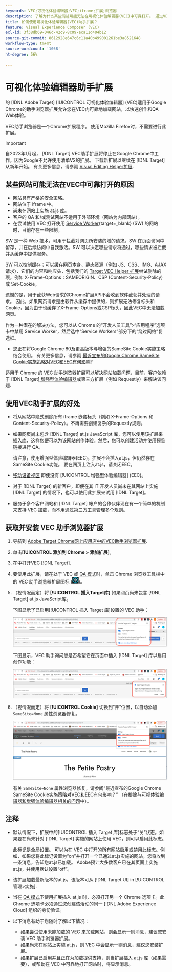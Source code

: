 ```yaml
---
keywords: VEC;可视化体验编辑器;VEC;iframe;扩展;浏览器
description: 了解为什么某些网站可能无法在可视化体验编辑器(VEC)中可靠打开。 通过VEC助手浏览器扩展，您可以在VEC内可靠地加载网站。
title: 如何使用可视化体验编辑器(VEC)助手扩展？
feature: Visual Experience Composer (VEC)
exl-id: 3f38db69-046d-42c9-8c09-eca11d404b12
source-git-commit: 8612928e647c6c11a40b499001261be3a8521648
workflow-type: tm+mt
source-wordcount: '1058'
ht-degree: 56%

---
```


# 可视化体验编辑器助手扩展

的 [!DNL Adobe Target] [!UICONTROL 可视化体验编辑器] (VEC)适用于Google Chrome的助手浏览器扩展允许您在VEC内可靠地加载网站，以快速创作和QA Web体验。

VEC助手浏览器是一个Chrome扩展程序。 使用Mozilla Firefox时，不需要进行此扩展。

>[!IMPORTANT]
>
>自2023年1月起， [!DNL Target] VEC助手扩展将停止在Google Chrome中工作，因为Google不允许使用清单V2的扩展。 下载新扩展以继续在 [!DNL Target] 从新年开始。 有关更多信息，请参阅 [Visual Editing Helper扩展](/help/main/c-experiences/c-visual-experience-composer/r-troubleshoot-composer/visual-editing-helper-extension.md).

## 某些网站可能无法在VEC中可靠打开的原因

* 网站具有严格的安全策略。
* 网站位于 iframe 中。
* 尚未在网站上实施 at.js 库。
* 客户的 QA 和/或测试网站不适用于外部环境（网站为内部网站）。
* 在尝试使用 VEC 打开使用 [Service Worker](https://developer.mozilla.org/en-US/docs/Web/API/Service_Worker_API){target=_blank} (SW) 的网站时，目前存在一些限制。

SW 是一种 Web 技术，可用于拦截对网页所安装的域的请求。SW 在页面访问中留存，并在后续访问中自我激活。SW 可以决定哪些请求将通过，哪些请求被拦截并从缓存中提供服务。

SW 可以控制缓存；可以缓存网页本身、静态资源（例如 JS、CSS、IMG、AJAX 请求）、它们的内容和响应头，包括我们的 [Target VEC Helper 扩展](/help/main/c-experiences/c-visual-experience-composer/r-troubleshoot-composer/vec-helper-browser-extension.md)尝试删除的项，例如 X-Frame-Options：SAMEORIGIN、CSP (Content-Security-Policy) 或 Set-Cookie。

遗憾的是，用于截获Web请求的Chrome扩展API不会收到软件截获并处理的请求。 因此，如果网页请求是由软件从缓存中提供的，则扩展无法修复标头和Cookie，因为由于也缓存了X-Frame-Options或CSP标头，因此VEC中无法加载网页。

作为一种潜在的解决方法，您可以从 Chrome 的“开发人员工具”>“应用程序”选项卡中禁用 Service Worker，然后选中“Service Workers”部分下的“绕过网络”复选框。

* 您正在将Google Chrome 80及更高版本与增强的SameSite Cookie实施策略结合使用。 有关更多信息，请参阅 [最近宣布的Google Chrome SameSite Cookie实施策略对VEC和EEC有何影响](/help/main/c-experiences/c-visual-experience-composer/r-troubleshoot-composer/issues-related-to-the-visual-experience-composer-vec-and-enhanced-experience-composer-eec.md#samesite)?

适用于 Chrome 的 VEC 助手浏览器扩展可以解决网站加载问题，目前，客户依赖于 [!DNL Target][ 增强型体验编辑器](/help/main/administrating-target/visual-experience-composer-set-up.md#eec)或第三方扩展（例如 Requestly）来解决该问题.

## 使用VEC助手扩展的好处

* 将从网站中隐式删除所有 iframe 嵌套标头（例如 X-Frame-Options 和 Content-Security-Policy）。不再需要创建复杂的Requestly规则。
* 如果网页尚未包含 [!DNL Target] at.js JavaScript 库，您可以使用该扩展来插入库，这样您便可以为该网站创作体验。然后，您可以创建活动并使用预览链接进行 QA。

   请注意，使用增强型体验编辑器(EEC)，扩展不会插入at.js，但仍然存在SameSite Cookie功能。 要在网页上注入at.js，请关闭EEC。

* [移动设备视区](/help/main/c-experiences/c-visual-experience-composer/mobile-viewports.md) 即使没有 [!UICONTROL 增强型体验编辑器] (EEC)。
* 对于 [!DNL Target] 的新客户，即便在其 IT 开发人员尚未在其网站上实施 [!DNL Target] 的情况下，也可以使用此扩展来试用 [!DNL Target]。
* 服务于多个客户网站和 [!DNL Target] 帐户的合作伙伴现在有一个简单的机制来支持 VEC 加载，而不用通过第三方工具管理多个规则。

## 获取并安装 VEC 助手浏览器扩展

1. 导航到 [Adobe Target Chrome网上应用店中的VEC助手浏览器扩展](https://chrome.google.com/webstore/detail/adobe-target-vec-helper/ggjpideecfnbipkacplkhhaflkdjagak).
1. 单击&#x200B;**[!UICONTROL 添加到 Chrome > 添加扩展]**。
1. 在中打开VEC [!DNL Target].
1. 要使用此扩展，请在处于 VEC 或 [QA 模式](/help/main/c-activities/c-activity-qa/activity-qa.md)时，单击 Chrome 浏览器工具栏中的 VEC 助手浏览器扩展图标 (![VEC 助手图标](/help/main/c-experiences/c-visual-experience-composer/r-troubleshoot-composer/assets/vec-help-extension.png))。
1. （视情况而定）将 **[!UICONTROL 插入Target库]** 如果网页尚未包含 [!DNL Target] at.js JavaScript库。

   下图显示了已启用[!UICONTROL 插入 Target 库]设置的 VEC 助手：

   ![VEC 助手 1](/help/main/c-experiences/c-visual-experience-composer/r-troubleshoot-composer/assets/vec-help-extension-1.png)

   下图显示，VEC 助手询问您是否希望它在页面中插入 [!DNL Target] 库以启用创作功能：

   ![VEC 助手 2](/help/main/c-experiences/c-visual-experience-composer/r-troubleshoot-composer/assets/vec-helper.png)

1. （视情况而定）将 **[!UICONTROL Cookie]** 切换到“开”位置，以自动添加 `SameSite=None` 属性浏览器修复。

   ![Cookie在VEC助手扩展中切换](/help/main/c-experiences/c-visual-experience-composer/r-troubleshoot-composer/assets/cookies-vec-helper.png)

   有关 `SameSite=None` 属性浏览器修复，请参阅“最近宣布的Google Chrome SameSite Cookie实施策略对VEC和EEC有何影响？” （在[排除与可视体验编辑器和增强体验编辑器相关的问题](/help/main/c-experiences/c-visual-experience-composer/r-troubleshoot-composer/issues-related-to-the-visual-experience-composer-vec-and-enhanced-experience-composer-eec.md#samesite)中）。

## 注释

* 默认情况下，扩展中的[!UICONTROL 插入 Target 库]标志处于“关”状态。如果要在尚未针对 [!DNL Target] 实施的网站上使用 VEC，则可以启用此标志。

   此标记是全局设置。 可以为在 VEC 中打开的所有网站启用或禁用此标志。例如，如果您将此标记设置为“on”并打开一个已通过at.js实施的网站，您将收到一条消息，告知您at.js已加载。 Adobe预计大多数客户已在其页面上实施at.js，并使用默认设置“off”。

* 该扩展加载最新版本的at.js，该版本可从 [!DNL Target UI] in [!UICONTROL 管理>实施].
* 当在 [QA 模式](/help/main/c-activities/c-activity-qa/activity-qa.md)下使用扩展插入 at.js 时，必须打开另一个 Chrome 选项卡。此 Chrome 选项卡必须通过您创建该活动的同一 [!DNL Adobe Experience Cloud] 组织的身份验证。
* 以下消息有助于您随时了解以下情况：

   * 如果尝试使用未能加载的 VEC 来加载网站，则会显示一则消息，建议您安装 VEC 助手浏览器扩展。
   * 如果尚未在网站上实施 at.js，则 VEC 中会显示一则消息，建议您安装扩展。
   * 如果扩展已启用并且正在为加载提供支持，则当扩展插入 at.js 库（如果需要），或帮助在 VEC 中可靠地打开网站时，将显示消息。
